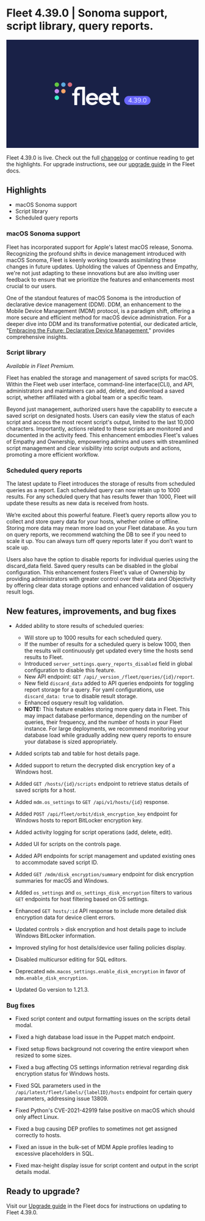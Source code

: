 # Fleet 4.39.0 | Sonoma support, script library, query reports.

![Fleet 4.39.0](../website/assets/images/articles/fleet-4.39.0-1600x900@2x.png)

Fleet 4.39.0 is live. Check out the full [changelog](https://github.com/fleetdm/fleet/releases/tag/fleet-v4.39.0) or continue reading to get the highlights.
For upgrade instructions, see our [upgrade guide](https://fleetdm.com/docs/deploying/upgrading-fleet) in the Fleet docs.

## Highlights

* macOS Sonoma support
* Script library
* Scheduled query reports

### macOS Sonoma support

Fleet has incorporated support for Apple's latest macOS release, Sonoma. Recognizing the profound shifts in device management introduced with macOS Sonoma, Fleet is keenly working towards assimilating these changes in future updates. Upholding the values of Openness and Empathy, we're not just adapting to these innovations but are also inviting user feedback to ensure that we prioritize the features and enhancements most crucial to our users.

One of the standout features of macOS Sonoma is the introduction of declarative device management (DDM). DDM, an enhancement to the Mobile Device Management (MDM) protocol, is a paradigm shift, offering a more secure and efficient method for macOS device administration. For a deeper dive into DDM and its transformative potential, our dedicated article, "[Embracing the Future: Declarative Device Management](https://fleetdm.com/announcements/embracing-the-future-declarative-device-management)," provides comprehensive insights.

### Script library

_Available in Fleet Premium._

Fleet has enabled the storage and management of saved scripts for macOS. Within the Fleet web user interface, command-line interface(CLI), and API, administrators and maintainers can add, delete, and download a saved script, whether affiliated with a global team or a specific team. 

Beyond just management, authorized users have the capability to execute a saved script on designated hosts. Users can easily view the status of each script and access the most recent script's output, limited to the last 10,000 characters. Importantly, actions related to these scripts are monitored and documented in the activity feed. This enhancement embodies Fleet's values of Empathy and Ownership, empowering admins and users with streamlined script management and clear visibility into script outputs and actions, promoting a more efficient workflow.

### Scheduled query reports

The latest update to Fleet introduces the storage of results from scheduled queries as a report. Each scheduled query can now retain up to 1000 results. For any scheduled query that has results fewer than 1000, Fleet will update these results as new data is received from hosts. 

We’re excited about this powerful feature. Fleet’s query reports allow you to collect and store query data for your hosts, whether online or offline. Storing more data may mean more load on your Fleet database. As you turn on query reports, we recommend watching the DB to see if you need to scale it up. You can always turn off query reports later if you don’t want to scale up.

Users also have the option to disable reports for individual queries using the discard_data field. Saved query results can be disabled in the global configuration. This enhancement fosters Fleet's value of Ownership by providing administrators with greater control over their data and Objectivity by offering clear data storage options and enhanced validation of osquery result logs.

## New features, improvements, and bug fixes

* Added ability to store results of scheduled queries:
  - Will store up to 1000 results for each scheduled query. 
  - If the number of results for a scheduled query is below 1000, then the results will continuously get updated every time the hosts send results to Fleet.
  - Introduced `server_settings.query_reports_disabled` field in global configuration to disable this feature.
  - New API endpoint: `GET /api/_version_/fleet/queries/{id}/report`.
  - New field `discard_data` added to API queries endpoints for toggling report storage for a query. For yaml configurations, use `discard_data: true` to disable result storage.
  - Enhanced osquery result log validation.
  - **NOTE:** This feature enables storing more query data in Fleet. This may impact database performance, depending on the number of queries, their frequency, and the number of hosts in your Fleet instance. For large deployments, we recommend monitoring your database load while gradually adding new query reports to ensure your database is sized appropriately.

* Added scripts tab and table for host details page.

* Added support to return the decrypted disk encryption key of a Windows host.

* Added `GET /hosts/{id}/scripts` endpoint to retrieve status details of saved scripts for a host.

* Added `mdm.os_settings` to `GET /api/v1/hosts/{id}` response.

* Added `POST /api/fleet/orbit/disk_encryption_key` endpoint for Windows hosts to report BitLocker encryption key.

* Added activity logging for script operations (add, delete, edit).

* Added UI for scripts on the controls page.

* Added API endpoints for script management and updated existing ones to accommodate saved script ID.

* Added `GET /mdm/disk_encryption/summary` endpoint for disk encryption summaries for macOS and Windows.

* Added `os_settings` and `os_settings_disk_encryption` filters to various `GET` endpoints for host filtering based on OS settings.

* Enhanced `GET hosts/:id` API response to include more detailed disk encryption data for device client errors.

* Updated controls > disk encryption and host details page to include Windows BitLocker information.

* Improved styling for host details/device user failing policies display.

* Disabled multicursor editing for SQL editors.

* Deprecated `mdm.macos_settings.enable_disk_encryption` in favor of `mdm.enable_disk_encryption`.

* Updated Go version to 1.21.3.

### Bug fixes

* Fixed script content and output formatting issues on the scripts detail modal.

* Fixed a high database load issue in the Puppet match endpoint.

* Fixed setup flows background not covering the entire viewport when resized to some sizes.

* Fixed a bug affecting OS settings information retrieval regarding disk encryption status for Windows hosts.

* Fixed SQL parameters used in the `/api/latest/fleet/labels/{labelID}/hosts` endpoint for certain query parameters, addressing issue 13809.

* Fixed Python's CVE-2021-42919 false positive on macOS which should only affect Linux.

* Fixed a bug causing DEP profiles to sometimes not get assigned correctly to hosts.

* Fixed an issue in the bulk-set of MDM Apple profiles leading to excessive placeholders in SQL.

* Fixed max-height display issue for script content and output in the script details modal.

## Ready to upgrade?

Visit our [Upgrade guide](https://fleetdm.com/docs/deploying/upgrading-fleet) in the Fleet docs for instructions on updating to Fleet 4.39.0.

<meta name="category" value="releases">
<meta name="authorFullName" value="JD Strong">
<meta name="authorGitHubUsername" value="spokanemac">
<meta name="publishedOn" value="2023-10-26">
<meta name="articleTitle" value="Fleet 4.39.0 | Sonoma support, script library, query reports.">
<meta name="articleImageUrl" value="../website/assets/images/articles/fleet-4.39.0-1600x900@2x.png">
